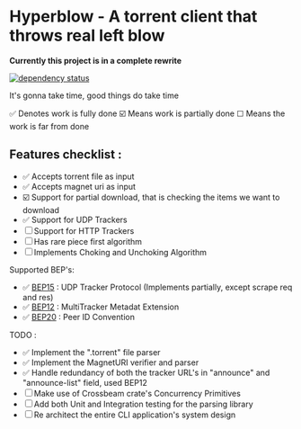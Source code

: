 # Hyperblow - A torrent client that throws real left blow

**Currently this project is in a complete rewrite**

[![dependency status](https://deps.rs/repo/github/rishadbaniya/hyperblow/status.svg)](https://deps.rs/repo/github/rishadbaniya/hyperblow)


It's gonna take time, good things do take time

✅ Denotes work is fully done
☑️ Means work is partially done
☐ Means the work is far from done

## Features checklist :
- ✅ Accepts torrent file as input
- ✅ Accepts magnet uri as input
- ☑️ Support for partial download, that is checking the items we want to download
- ✅ Support for UDP Trackers
- ☐ Support for HTTP Trackers
- ☐ Has rare piece first algorithm
- ☐ Implements Choking and Unchoking Algorithm

Supported BEP's:

- ✅ [BEP15](http://www.bittorrent.org/beps/bep_0015.html) : UDP Tracker Protocol (Implements partially, except scrape req and res)
- ✅ [BEP12](http://bittorrent.org/beps/bep_0012.html) : MultiTracker Metadat Extension
- ✅ [BEP20](https://www.bittorrent.org/beps/bep_0020.html) : Peer ID Convention

TODO : 
- ✅ Implement the ".torrent" file parser
- ✅ Implement the MagnetURI verifier and parser
- ✅ Handle redundancy of both the tracker URL's in "announce" and "announce-list" field, used BEP12
- ☐ Make use of Crossbeam crate's Concurrency Primitives
- ☐ Add both Unit and Integration testing for the parsing library 
- ☐ Re architect the entire CLI application's system design

